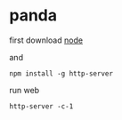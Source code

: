 # panda

first download [node](https://nodejs.org/)

and
```
npm install -g http-server
```

run web
```
http-server -c-1
```